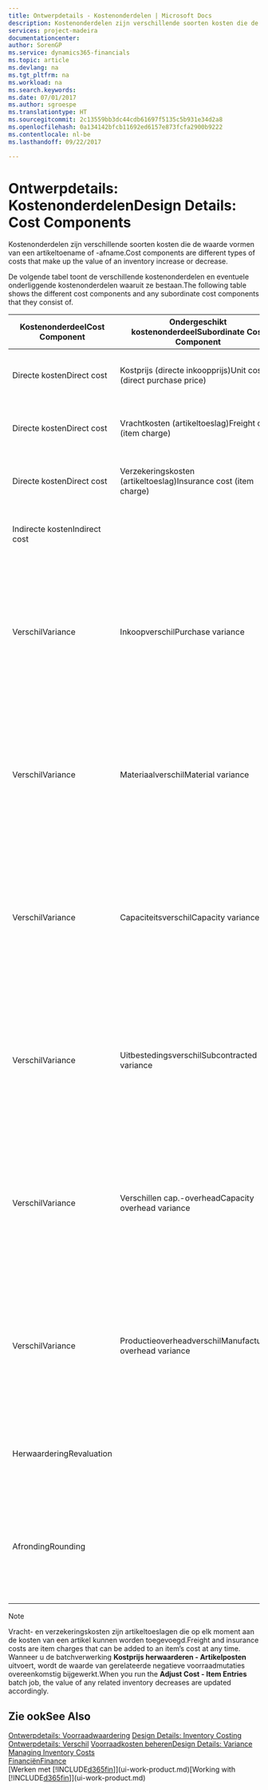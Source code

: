 ```yaml
---
title: Ontwerpdetails - Kostenonderdelen | Microsoft Docs
description: Kostenonderdelen zijn verschillende soorten kosten die de waarde vormen van een artikeltoename of -afname.
services: project-madeira
documentationcenter: 
author: SorenGP
ms.service: dynamics365-financials
ms.topic: article
ms.devlang: na
ms.tgt_pltfrm: na
ms.workload: na
ms.search.keywords: 
ms.date: 07/01/2017
ms.author: sgroespe
ms.translationtype: HT
ms.sourcegitcommit: 2c13559bb3dc44cdb61697f5135c5b931e34d2a8
ms.openlocfilehash: 0a134142bfcb11692ed6157e873fcfa2900b9222
ms.contentlocale: nl-be
ms.lasthandoff: 09/22/2017

---
```

# <a name="design-details-cost-components"></a><span data-ttu-id="85346-103">Ontwerpdetails: Kostenonderdelen</span><span class="sxs-lookup"><span data-stu-id="85346-103">Design Details: Cost Components</span></span>
<span data-ttu-id="85346-104">Kostenonderdelen zijn verschillende soorten kosten die de waarde vormen van een artikeltoename of -afname.</span><span class="sxs-lookup"><span data-stu-id="85346-104">Cost components are different types of costs that make up the value of an inventory increase or decrease.</span></span>  

 <span data-ttu-id="85346-105">De volgende tabel toont de verschillende kostenonderdelen en eventuele onderliggende kostenonderdelen waaruit ze bestaan.</span><span class="sxs-lookup"><span data-stu-id="85346-105">The following table shows the different cost components and any subordinate cost components that they consist of.</span></span>  

|<span data-ttu-id="85346-106">Kostenonderdeel</span><span class="sxs-lookup"><span data-stu-id="85346-106">Cost Component</span></span>|<span data-ttu-id="85346-107">Ondergeschikt kostenonderdeel</span><span class="sxs-lookup"><span data-stu-id="85346-107">Subordinate Cost Component</span></span>|<span data-ttu-id="85346-108">Description</span><span class="sxs-lookup"><span data-stu-id="85346-108">Description</span></span>|  
|--------------------|--------------------------------|---------------------------------------|  
|<span data-ttu-id="85346-109">Directe kosten</span><span class="sxs-lookup"><span data-stu-id="85346-109">Direct cost</span></span>|<span data-ttu-id="85346-110">Kostprijs (directe inkoopprijs)</span><span class="sxs-lookup"><span data-stu-id="85346-110">Unit cost (direct purchase price)</span></span>|<span data-ttu-id="85346-111">Kosten die kunnen worden herleid tot een kostenobject.</span><span class="sxs-lookup"><span data-stu-id="85346-111">Cost that can be traced to a cost object.</span></span>|  
|<span data-ttu-id="85346-112">Directe kosten</span><span class="sxs-lookup"><span data-stu-id="85346-112">Direct cost</span></span>|<span data-ttu-id="85346-113">Vrachtkosten (artikeltoeslag)</span><span class="sxs-lookup"><span data-stu-id="85346-113">Freight cost (item charge)</span></span>|<span data-ttu-id="85346-114">Kosten die kunnen worden herleid tot een kostenobject.</span><span class="sxs-lookup"><span data-stu-id="85346-114">Cost that can be traced to a cost object.</span></span>|  
|<span data-ttu-id="85346-115">Directe kosten</span><span class="sxs-lookup"><span data-stu-id="85346-115">Direct cost</span></span>|<span data-ttu-id="85346-116">Verzekeringskosten (artikeltoeslag)</span><span class="sxs-lookup"><span data-stu-id="85346-116">Insurance cost (item charge)</span></span>|<span data-ttu-id="85346-117">Kosten die kunnen worden herleid tot een kostenobject.</span><span class="sxs-lookup"><span data-stu-id="85346-117">Cost that can be traced to a cost object.</span></span>|  
|<span data-ttu-id="85346-118">Indirecte kosten</span><span class="sxs-lookup"><span data-stu-id="85346-118">Indirect cost</span></span>||<span data-ttu-id="85346-119">Kosten die niet kunnen worden herleid tot een kostenobject.</span><span class="sxs-lookup"><span data-stu-id="85346-119">Cost that cannot be traced to a cost object.</span></span>|  
|<span data-ttu-id="85346-120">Verschil</span><span class="sxs-lookup"><span data-stu-id="85346-120">Variance</span></span>|<span data-ttu-id="85346-121">Inkoopverschil</span><span class="sxs-lookup"><span data-stu-id="85346-121">Purchase variance</span></span>|<span data-ttu-id="85346-122">Het verschil tussen werkelijke kosten en de vaste verrekenprijs. Wordt uitsluitend geboekt voor artikelen met de waarderingsmethode **Standaard**.</span><span class="sxs-lookup"><span data-stu-id="85346-122">The difference between actual and standard costs, which is only posted for items using the **Standard** costing method.</span></span>|  
|<span data-ttu-id="85346-123">Verschil</span><span class="sxs-lookup"><span data-stu-id="85346-123">Variance</span></span>|<span data-ttu-id="85346-124">Materiaalverschil</span><span class="sxs-lookup"><span data-stu-id="85346-124">Material variance</span></span>|<span data-ttu-id="85346-125">Het verschil tussen werkelijke kosten en de vaste verrekenprijs. Wordt uitsluitend geboekt voor artikelen met de waarderingsmethode **Standaard**.</span><span class="sxs-lookup"><span data-stu-id="85346-125">The difference between actual and standard costs, which is only posted for items using the **Standard** costing method.</span></span>|  
|<span data-ttu-id="85346-126">Verschil</span><span class="sxs-lookup"><span data-stu-id="85346-126">Variance</span></span>|<span data-ttu-id="85346-127">Capaciteitsverschil</span><span class="sxs-lookup"><span data-stu-id="85346-127">Capacity variance</span></span>|<span data-ttu-id="85346-128">Het verschil tussen werkelijke kosten en de vaste verrekenprijs. Wordt uitsluitend geboekt voor artikelen met de waarderingsmethode **Standaard**.</span><span class="sxs-lookup"><span data-stu-id="85346-128">The difference between actual and standard costs, which is only posted for items using the **Standard** costing method.</span></span>|  
|<span data-ttu-id="85346-129">Verschil</span><span class="sxs-lookup"><span data-stu-id="85346-129">Variance</span></span>|<span data-ttu-id="85346-130">Uitbestedingsverschil</span><span class="sxs-lookup"><span data-stu-id="85346-130">Subcontracted variance</span></span>|<span data-ttu-id="85346-131">Het verschil tussen werkelijke kosten en de vaste verrekenprijs. Wordt uitsluitend geboekt voor artikelen met de waarderingsmethode **Standaard**.</span><span class="sxs-lookup"><span data-stu-id="85346-131">The difference between actual and standard costs, which is only posted for items using the **Standard** costing method.</span></span>|  
|<span data-ttu-id="85346-132">Verschil</span><span class="sxs-lookup"><span data-stu-id="85346-132">Variance</span></span>|<span data-ttu-id="85346-133">Verschillen cap.-overhead</span><span class="sxs-lookup"><span data-stu-id="85346-133">Capacity overhead variance</span></span>|<span data-ttu-id="85346-134">Het verschil tussen werkelijke kosten en de vaste verrekenprijs. Wordt uitsluitend geboekt voor artikelen met de waarderingsmethode **Standaard**.</span><span class="sxs-lookup"><span data-stu-id="85346-134">The difference between actual and standard costs, which is only posted for items using the **Standard** costing method.</span></span>|  
|<span data-ttu-id="85346-135">Verschil</span><span class="sxs-lookup"><span data-stu-id="85346-135">Variance</span></span>|<span data-ttu-id="85346-136">Productieoverheadverschil</span><span class="sxs-lookup"><span data-stu-id="85346-136">Manufacturing overhead variance</span></span>|<span data-ttu-id="85346-137">Het verschil tussen werkelijke kosten en de vaste verrekenprijs. Wordt uitsluitend geboekt voor artikelen met de waarderingsmethode **Standaard**.</span><span class="sxs-lookup"><span data-stu-id="85346-137">The difference between actual and standard costs, which is only posted for items using the **Standard** costing method.</span></span>|  
|<span data-ttu-id="85346-138">Herwaardering</span><span class="sxs-lookup"><span data-stu-id="85346-138">Revaluation</span></span>||<span data-ttu-id="85346-139">Waardevermindering of -vermeerdering van de huidige voorraadwaarde.</span><span class="sxs-lookup"><span data-stu-id="85346-139">A depreciation or appreciation of the current inventory value.</span></span>|  
|<span data-ttu-id="85346-140">Afronding</span><span class="sxs-lookup"><span data-stu-id="85346-140">Rounding</span></span>||<span data-ttu-id="85346-141">Restwaarden die ontstaan door de manier waarop de waardering van negatieve voorraadmutaties wordt berekend.</span><span class="sxs-lookup"><span data-stu-id="85346-141">Residuals caused by the way in which valuation of inventory decreases are calculated.</span></span>|  

> [!NOTE]  
>  <span data-ttu-id="85346-142">Vracht- en verzekeringskosten zijn artikeltoeslagen die op elk moment aan de kosten van een artikel kunnen worden toegevoegd.</span><span class="sxs-lookup"><span data-stu-id="85346-142">Freight and insurance costs are item charges that can be added to an item’s cost at any time.</span></span> <span data-ttu-id="85346-143">Wanneer u de batchverwerking **Kostprijs herwaarderen - Artikelposten** uitvoert, wordt de waarde van gerelateerde negatieve voorraadmutaties overeenkomstig bijgewerkt.</span><span class="sxs-lookup"><span data-stu-id="85346-143">When you run the **Adjust Cost - Item Entries** batch job, the value of any related inventory decreases are updated accordingly.</span></span>  

## <a name="see-also"></a><span data-ttu-id="85346-144">Zie ook</span><span class="sxs-lookup"><span data-stu-id="85346-144">See Also</span></span>  
 <span data-ttu-id="85346-145">[Ontwerpdetails: Voorraadwaardering](design-details-inventory-costing.md) </span><span class="sxs-lookup"><span data-stu-id="85346-145">[Design Details: Inventory Costing](design-details-inventory-costing.md) </span></span>  
 <span data-ttu-id="85346-146">[Ontwerpdetails: Verschil](design-details-variance.md) [Voorraadkosten beheren](finance-manage-inventory-costs.md)</span><span class="sxs-lookup"><span data-stu-id="85346-146">[Design Details: Variance](design-details-variance.md) [Managing Inventory Costs](finance-manage-inventory-costs.md)</span></span>  
 [<span data-ttu-id="85346-147">Financiën</span><span class="sxs-lookup"><span data-stu-id="85346-147">Finance</span></span>](finance.md)  
 <span data-ttu-id="85346-148">[Werken met [!INCLUDE[d365fin](includes/d365fin_md.md)]](ui-work-product.md)</span><span class="sxs-lookup"><span data-stu-id="85346-148">[Working with [!INCLUDE[d365fin](includes/d365fin_md.md)]](ui-work-product.md)</span></span>  

